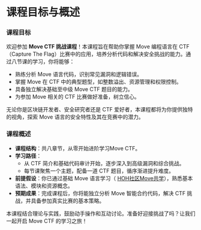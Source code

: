 # 课程目标与概述

### 课程目标
欢迎参加 **Move CTF 挑战课程**！本课程旨在帮助你掌握 Move 编程语言在 CTF（Capture The Flag）比赛中的应用，培养分析代码和解决安全挑战的能力。通过八节课的学习，你将能够：
- 熟练分析 Move 语言代码，识别常见漏洞和逻辑错误。
- 掌握 Move 在 CTF 中的典型题型，如整数溢出、资源管理和权限控制。
- 具备独立解决基础至中级 Move CTF 题目的能力。
- 为参加 Move 相关的 CTF 比赛做好准备，树立信心。

无论你是区块链开发者、安全研究者还是 CTF 爱好者，本课程都将为你提供独特的视角，探索 Move 语言的安全特性及其在竞赛中的潜力。

### 课程概述
- **课程结构**：共八章节，从零开始进阶学习Move CTF。
- **学习路径**：
  - 从 CTF 简介和基础代码审计开始，逐步深入到高级漏洞和综合挑战。
  - 每节课聚焦一个主题，配备一道 CTF 题目，循序渐进提升难度。
- **前提假设**：你已通过基础 Move 语言学习（ [HOH社区Move共学](https://github.com/move-cn/letsmove)），熟悉基本语法、模块和资源概念。
- **预期成果**：完成课程后，你将能独立分析 Move 智能合约代码，解决 CTF 挑战，并具备参加真实比赛的基本策略。

本课程结合理论与实践，鼓励动手操作和互动讨论。准备好迎接挑战了吗？让我们一起开启 Move CTF 的学习之旅！